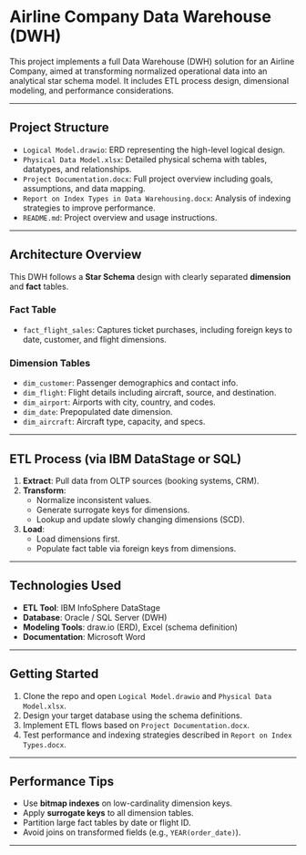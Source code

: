 #  Airline Company Data Warehouse (DWH)

This project implements a full Data Warehouse (DWH) solution for an Airline Company, aimed at transforming normalized operational data into an analytical star schema model. It includes ETL process design, dimensional modeling, and performance considerations.

---

##  Project Structure

- `Logical Model.drawio`: ERD representing the high-level logical design.
- `Physical Data Model.xlsx`: Detailed physical schema with tables, datatypes, and relationships.
- `Project Documentation.docx`: Full project overview including goals, assumptions, and data mapping.
- `Report on Index Types in Data Warehousing.docx`: Analysis of indexing strategies to improve performance.
- `README.md`: Project overview and usage instructions.

---

##  Architecture Overview

This DWH follows a **Star Schema** design with clearly separated **dimension** and **fact** tables.

###  Fact Table
- `fact_flight_sales`: Captures ticket purchases, including foreign keys to date, customer, and flight dimensions.

###  Dimension Tables
- `dim_customer`: Passenger demographics and contact info.
- `dim_flight`: Flight details including aircraft, source, and destination.
- `dim_airport`: Airports with city, country, and codes.
- `dim_date`: Prepopulated date dimension.
- `dim_aircraft`: Aircraft type, capacity, and specs.

---

##  ETL Process (via IBM DataStage or SQL)

1. **Extract**: Pull data from OLTP sources (booking systems, CRM).
2. **Transform**:
   - Normalize inconsistent values.
   - Generate surrogate keys for dimensions.
   - Lookup and update slowly changing dimensions (SCD).
3. **Load**:
   - Load dimensions first.
   - Populate fact table via foreign keys from dimensions.

---

##  Technologies Used

- **ETL Tool**: IBM InfoSphere DataStage
- **Database**: Oracle / SQL Server (DWH)
- **Modeling Tools**: draw.io (ERD), Excel (schema definition)
- **Documentation**: Microsoft Word

---

##  Getting Started

1. Clone the repo and open `Logical Model.drawio` and `Physical Data Model.xlsx`.
2. Design your target database using the schema definitions.
3. Implement ETL flows based on `Project Documentation.docx`.
4. Test performance and indexing strategies described in `Report on Index Types.docx`.

---

##  Performance Tips

- Use **bitmap indexes** on low-cardinality dimension keys.
- Apply **surrogate keys** to all dimension tables.
- Partition large fact tables by date or flight ID.
- Avoid joins on transformed fields (e.g., `YEAR(order_date)`).

---




